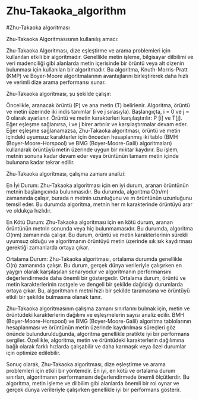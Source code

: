 # Zhu-Takaoka_algorithm
#Zhu-Takaoka algoritması


Zhu-Takaoka Algoritmasısının kullanılış amacı:

Zhu-Takaoka Algoritması, dize eşleştirme ve arama problemleri için kullanılan etkili bir algoritmadır. Genellikle metin işleme, bilgisayar dilbilimi ve veri madenciliği gibi alanlarda metin içerisinde bir örüntü veya alt dizenin bulunması için kullanılan bir algoritmadır. Bu algoritma, Knuth-Morris-Pratt (KMP) ve Boyer-Moore algoritmalarının avantajlarını birleştirerek daha hızlı ve verimli dize arama performansı sunar.

Zhu-Takaoka algoritması, şu şekilde çalışır:

Öncelikle, aranacak örüntü (P) ve ana metin (T) belirlenir.
Algoritma, örüntü ve metin üzerinde iki indis tanımlar (i ve j sırasıyla). Başlangıçta, i = 0 ve j = 0 olarak ayarlanır.
Örüntü ve metin karakterleri karşılaştırılır: P [i] ve T[j]. Eğer eşleşme sağlanırsa, i ve j birer artırılır ve karşılaştırmalar devam eder.
Eğer eşleşme sağlanamazsa, Zhu-Takaoka algoritması, örüntü ve metin içindeki uyumsuz karakterler için önceden hesaplanmış iki tablo (BMH (Boyer-Moore-Horspool) ve BMG (Boyer-Moore-Galil) algoritmaları) kullanarak örüntüyü metin üzerinde uygun bir miktar kaydırır.
Bu işlem, metnin sonuna kadar devam eder veya örüntünün tamamı metin içinde bulunana kadar tekrar edilir.

Zhu-Takaoka algoritması, çalışma zamanı analizi:

En İyi Durum: Zhu-Takaoka algoritması için en iyi durum, aranan örüntünün metnin başlangıcında bulunmasıdır. Bu durumda, algoritma O(n/m) zamanında çalışır, burada n metnin uzunluğunu ve m örüntünün uzunluğunu temsil eder. Bu durumda algoritma, metnin her m karakterinde örüntüyü arar ve oldukça hızlıdır.

En Kötü Durum: Zhu-Takaoka algoritması için en kötü durum, aranan örüntünün metnin sonunda veya hiç bulunmamasıdır. Bu durumda, algoritma O(nm) zamanında çalışır. Bu durum, örüntü ve metin karakterlerinin sürekli uyumsuz olduğu ve algoritmanın örüntüyü metin üzerinde sık sık kaydırması gerektiği zamanlarda ortaya çıkar.

Ortalama Durum: Zhu-Takaoka algoritması, ortalama durumda genellikle O(n) zamanında çalışır. Bu durum, gerçek dünya verileriyle çalışırken en yaygın olarak karşılaşılan senaryodur ve algoritmanın performansını değerlendirmede daha önemli bir göstergedir. Ortalama durum, örüntü ve metin karakterlerinin rastgele ve dengeli bir şekilde dağıldığı durumlarda ortaya çıkar. Bu, algoritmanın metni hızlı bir şekilde taramasına ve örüntüyü etkili bir şekilde bulmasına olanak tanır.


Zhu-Takaoka algoritmasının çalışma zamanı sınırlarını bulmak için, metin ve örüntüdeki karakterlerin dağılımı ve eşleşmelerin sayısı analiz edilir. BMH (Boyer-Moore-Horspool) ve BMG (Boyer-Moore-Galil) algoritma tablolarının hesaplanması ve örüntünün metin üzerinde kaydırılması süreçleri göz önünde bulundurulduğunda, algoritma genellikle pratikte iyi bir performans sergiler. Özellikle, algoritma, metin ve örüntüdeki karakterlerin dağılımına bağlı olarak farklı hızlarda çalışabilir ve daha karmaşık veya özel durumlar için optimize edilebilir.

Sonuç olarak, Zhu-Takaoka algoritması, dize eşleştirme ve arama problemleri için etkili bir yöntemdir. En iyi, en kötü ve ortalama durum sınırları, algoritmanın performansını değerlendirmede önemli ölçütlerdir. Bu algoritma, metin işleme ve dilbilim gibi alanlarda önemli bir rol oynar ve gerçek dünya verileriyle çalışırken genellikle iyi bir performans gösterir.


